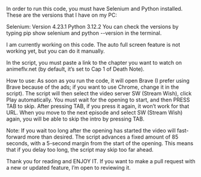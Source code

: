 In order to run this code, you must have Selenium and Python installed.
These are the versions that I have on my PC:

Selenium: Version 4.23.1
Python 3.12.2
You can check the versions by typing pip show selenium and python --version in the terminal.

I am currently working on this code. The auto full screen feature is not working yet, but you can do it manually.

In the script, you must paste a link to the chapter you want to watch on animeflv.net (by default, it’s set to Cap 1 of Death Note).

How to use: As soon as you run the code, it will open Brave (I prefer using Brave because of the ads; if you want to use Chrome, change it in the script).
The script will then select the video server SW (Stream Wish), click Play automatically. You must wait for the opening to start, and then PRESS TAB to skip. After pressing TAB, if you press it again, it won’t work for that URL. When you move to the next episode and select SW (Stream Wish) again, you will be able to skip the intro by pressing TAB.


Note: If you wait too long after the opening has started the video will fast-forward more than desired.
The script advances a fixed amount of 85 seconds, with a 5-second margin from the start of the opening. This means that if you delay too long, the script may skip too far ahead.


Thank you for reading and ENJOY IT. If you want to make a pull request with a new or updated feature, I’m open to reviewing it.
